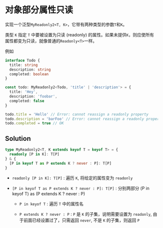 # 对象部分属性只读

实现一个泛型`MyReadonly2<T, K>`，它带有两种类型的参数`T`和`K`。

类型 `K` 指定 `T` 中要被设置为只读 (readonly) 的属性。如果未提供`K`，则应使所有属性都变为只读，就像普通的`Readonly<T>`一样。

例如

```ts
interface Todo {
  title: string
  description: string
  completed: boolean
}

const todo: MyReadonly2<Todo, 'title' | 'description'> = {
  title: 'Hey',
  description: 'foobar',
  completed: false
}

todo.title = 'Hello' // Error: cannot reassign a readonly property
todo.description = 'barFoo' // Error: cannot reassign a readonly property
todo.completed = true // OK
```

## Solution

```ts
type MyReadonly2<T, K extends keyof T = keyof T> = {
  readonly [P in K]: T[P]
} & {
  [P in keyof T as P extends K ? never : P]: T[P]
}
```

- `readonly [P in K]: T[P]` : 遍历 `K`, 将给定的属性变为 `readonly`

- `[P in keyof T as P extends K ? never : P]: T[P]` : 分别两部分 (P in keyof T) as (P extends K ? never : P)

  - `P in keyof T` : 遍历 `T` 中的属性名

  - `P extends K ? never : P` : `P` 是 `K` 的子集，说明需要设置为 `readonly`, 由于前面已经设置过了，只需返回 `never`, 不是 `K` 的子集，则返回 `P`
